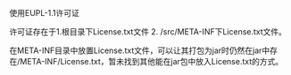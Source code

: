 使用EUPL-1.1许可证

许可证存在于1.根目录下License.txt文件 2. /src/META-INF下License.txt文件。

在META-INF目录中放置License.txt文件，可以让其打包为jar时仍然在jar中存在/META-INF/License.txt，暂未找到其他能在jar包中放入License.txt的方式。